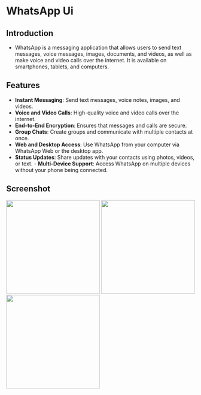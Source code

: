 # WhatsApp Ui






## Introduction
 -  WhatsApp is a messaging application that allows users to send text messages, voice messages, images, documents, and videos, as well as make voice and video calls over the internet. It is available on smartphones, 
   tablets, and computers.

 ## Features

   - **Instant Messaging**: Send text messages, voice notes, images, and videos.
   - **Voice and Video Calls**: High-quality voice and video calls over the internet.
   - **End-to-End Encryption**: Ensures that messages and calls are secure.
   - **Group Chats**: Create groups and communicate with multiple contacts at once.
   - **Web and Desktop Access**: Use WhatsApp from your computer via WhatsApp Web or the desktop app.
   - **Status Updates**: Share updates with your contacts using photos, videos, or text.
    - **Multi-Device Support**: Access WhatsApp on multiple devices without your phone being connected.


 ## Screenshot 
 
   <img src="https://github.com/user-attachments/assets/33570ce4-9f36-4cc0-bab9-4929e2905d11" width="250px" >
    <img src="https://github.com/user-attachments/assets/e1ae86bc-14f6-4ac5-a177-8df0eb301020" width="250px" />
    <img src="https://github.com/user-attachments/assets/6989dda3-7cd3-47aa-8843-a1402623e802" width="250px" />

